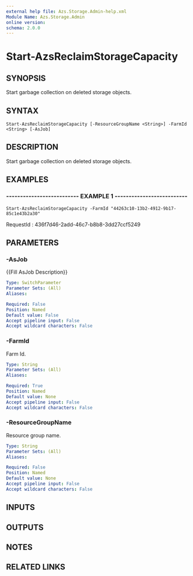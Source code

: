 ```yaml
---
external help file: Azs.Storage.Admin-help.xml
Module Name: Azs.Storage.Admin
online version: 
schema: 2.0.0
---
```


# Start-AzsReclaimStorageCapacity

## SYNOPSIS
Start garbage collection on deleted storage objects.

## SYNTAX

```
Start-AzsReclaimStorageCapacity [-ResourceGroupName <String>] -FarmId <String> [-AsJob]
```

## DESCRIPTION
Start garbage collection on deleted storage objects.

## EXAMPLES

### -------------------------- EXAMPLE 1 --------------------------
```
Start-AzsReclaimStorageCapacity -FarmId "44263c10-13b2-4912-9b17-85c1e43b2a30"
```

RequestId : 436f7d46-2add-46c7-b8b8-3dd27ccf5249

## PARAMETERS

### -AsJob
{{Fill AsJob Description}}

```yaml
Type: SwitchParameter
Parameter Sets: (All)
Aliases: 

Required: False
Position: Named
Default value: False
Accept pipeline input: False
Accept wildcard characters: False
```

### -FarmId
Farm Id.

```yaml
Type: String
Parameter Sets: (All)
Aliases: 

Required: True
Position: Named
Default value: None
Accept pipeline input: False
Accept wildcard characters: False
```

### -ResourceGroupName
Resource group name.

```yaml
Type: String
Parameter Sets: (All)
Aliases: 

Required: False
Position: Named
Default value: None
Accept pipeline input: False
Accept wildcard characters: False
```

## INPUTS

## OUTPUTS

## NOTES

## RELATED LINKS

